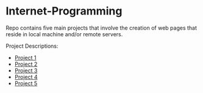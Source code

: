 # Internet-Programming

Repo contains five main projects that involve the creation of web pages that reside in local machine and/or remote servers.

Project Descriptions:
- [Project 1](https://github.com/carlosandfound/Internet-Programming/tree/master/Project1/project-requirements.pdf)
- [Project 2](https://github.com/carlosandfound/Internet-Programming/tree/master/Project2/project-requirements.pdf)
- [Project 3](https://github.com/carlosandfound/Internet-Programming/tree/master/Project3/project-requirements.pdf)
- [Project 4](https://github.com/carlosandfound/Internet-Programming/tree/master/Project4/project-requirements.pdf)
- [Project 5](https://github.com/carlosandfound/Internet-Programming/tree/master/Project5/project-requirements.pdf)
